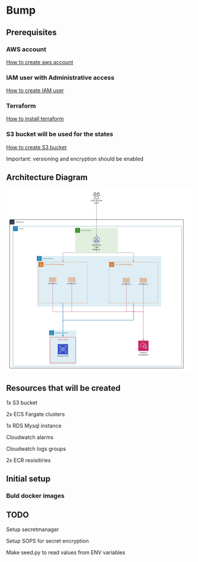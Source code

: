 # Bump

## Prerequisites

### AWS account

[How to create aws account](https://aws.amazon.com/premiumsupport/knowledge-center/create-and-activate-aws-account/)

### IAM user with Administrative access

[How to create IAM user](https://docs.aws.amazon.com/IAM/latest/UserGuide/id_users_create.html)

### Terraform

[How to install terraform](https://learn.hashicorp.com/tutorials/terraform/install-cli?in=terraform/aws-get-started)

### S3 bucket will be used for the states

[How to create S3 bucket](https://docs.aws.amazon.com/AmazonS3/latest/userguide/create-bucket-overview.html)

Important:
versioning and encryption should be enabled

## Architecture Diagram

![Architecture](architecture.jpeg)

## Resources that will be created

1x S3 bucket

2x ECS Fargate clusters

1x RDS Mysql instance

Cloudwatch alarms

Cloudwatch logs groups

2x ECR reoisitiries

## Initial setup

### Buld docker images

## TODO

Setup secretmanager

Setup SOPS for secret encryption

Make seed.py to read values from ENV variables
